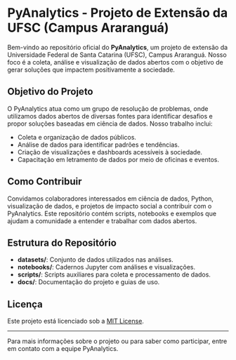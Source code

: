 # PyAnalytics - Projeto de Extensão da UFSC (Campus Araranguá)

Bem-vindo ao repositório oficial do **PyAnalytics**, um projeto de extensão da Universidade Federal de Santa Catarina (UFSC), Campus Araranguá. Nosso foco é a coleta, análise e visualização de dados abertos com o objetivo de gerar soluções que impactem positivamente a sociedade.

## Objetivo do Projeto

O PyAnalytics atua como um grupo de resolução de problemas, onde utilizamos dados abertos de diversas fontes para identificar desafios e propor soluções baseadas em ciência de dados. Nosso trabalho inclui:

- Coleta e organização de dados públicos.
- Análise de dados para identificar padrões e tendências.
- Criação de visualizações e dashboards acessíveis à sociedade.
- Capacitação em letramento de dados por meio de oficinas e eventos.

## Como Contribuir

Convidamos colaboradores interessados em ciência de dados, Python, visualização de dados, e projetos de impacto social a contribuir com o PyAnalytics. Este repositório contém scripts, notebooks e exemplos que ajudam a comunidade a entender e trabalhar com dados abertos.

## Estrutura do Repositório

- **datasets/**: Conjunto de dados utilizados nas análises.
- **notebooks/**: Cadernos Jupyter com análises e visualizações.
- **scripts/**: Scripts auxiliares para coleta e processamento de dados.
- **docs/**: Documentação do projeto e guias de uso.

## Licença

Este projeto está licenciado sob a [MIT License](LICENSE).

---

Para mais informações sobre o projeto ou para saber como participar, entre em contato com a equipe PyAnalytics.
